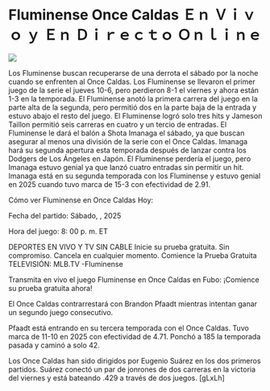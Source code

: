 # Fluminense Once Caldas Ｅｎ Ｖｉｖｏ ｙ Ｅｎ Ｄｉｒｅｃｔｏ Ｏｎｌｉｎｅ  
  
  
[![](https://i.imgur.com/qSNzIqt.png)](https://movie.rssnews.media/gaxUNYx.php)  
  
Los Fluminense buscan recuperarse de una derrota el sábado por la noche cuando se enfrenten al Once Caldas. Los Fluminense se llevaron el primer juego de la serie el jueves 10-6, pero perdieron 8-1 el viernes y ahora están 1-3 en la temporada. El Fluminense anotó la primera carrera del juego en la parte alta de la segunda, pero permitió dos en la parte baja de la entrada y estuvo abajo el resto del juego. El Fluminense logró solo tres hits y Jameson Taillon permitió seis carreras en cuatro y un tercio de entradas. El Fluminense le dará el balón a Shota Imanaga el sábado, ya que buscan asegurar al menos una división de la serie con el Once Caldas. Imanaga hará su segunda apertura esta temporada después de lanzar contra los Dodgers de Los Ángeles en Japón. El Fluminense perdería el juego, pero Imanaga estuvo genial ya que lanzó cuatro entradas sin permitir un hit. Imanaga está en su segunda temporada con los Fluminense y estuvo genial en 2025 cuando tuvo marca de 15-3 con efectividad de 2.91.

Cómo ver Fluminense en Once Caldas Hoy:

Fecha del partido: Sábado, , 2025

Hora del juego: 8: 00 p. m. ET

DEPORTES EN VIVO Y TV SIN CABLE
Inicie su prueba gratuita. Sin compromiso. Cancela en cualquier momento.
Comience la Prueba Gratuita
TELEVISIÓN: MLB.TV -Fluminense

Transmita en vivo el juego Fluminense en Once Caldas en Fubo: ¡Comience su prueba gratuita ahora! 

El Once Caldas contrarrestará con Brandon Pfaadt mientras intentan ganar un segundo juego consecutivo.

Pfaadt está entrando en su tercera temporada con el Once Caldas. Tuvo marca de 11-10 en 2025 con efectividad de 4.71. Ponchó a 185 la temporada pasada y caminó a solo 42.

Los Once Caldas han sido dirigidos por Eugenio Suárez en los dos primeros partidos. Suárez conectó un par de jonrones de dos carreras en la victoria del viernes y está bateando .429 a través de dos juegos. [gLxLh]